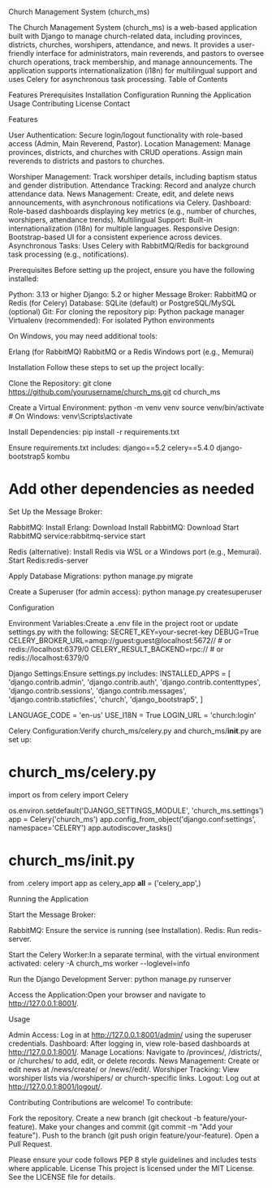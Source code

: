Church Management System (church_ms)

The Church Management System (church_ms) is a web-based application built with Django to manage church-related data, including provinces, districts, churches, worshipers, attendance, and news. It provides a user-friendly interface for administrators, main reverends, and pastors to oversee church operations, track membership, and manage announcements. The application supports internationalization (i18n) for multilingual support and uses Celery for asynchronous task processing.
Table of Contents

Features
Prerequisites
Installation
Configuration
Running the Application
Usage
Contributing
License
Contact

Features

User Authentication: Secure login/logout functionality with role-based access (Admin, Main Reverend, Pastor).
Location Management:
Manage provinces, districts, and churches with CRUD operations.
Assign main reverends to districts and pastors to churches.


Worshiper Management: Track worshiper details, including baptism status and gender distribution.
Attendance Tracking: Record and analyze church attendance data.
News Management: Create, edit, and delete news announcements, with asynchronous notifications via Celery.
Dashboard: Role-based dashboards displaying key metrics (e.g., number of churches, worshipers, attendance trends).
Multilingual Support: Built-in internationalization (i18n) for multiple languages.
Responsive Design: Bootstrap-based UI for a consistent experience across devices.
Asynchronous Tasks: Uses Celery with RabbitMQ/Redis for background task processing (e.g., notifications).

Prerequisites
Before setting up the project, ensure you have the following installed:

Python: 3.13 or higher
Django: 5.2 or higher
Message Broker: RabbitMQ or Redis (for Celery)
Database: SQLite (default) or PostgreSQL/MySQL (optional)
Git: For cloning the repository
pip: Python package manager
Virtualenv (recommended): For isolated Python environments

On Windows, you may need additional tools:

Erlang (for RabbitMQ)
RabbitMQ or a Redis Windows port (e.g., Memurai)

Installation
Follow these steps to set up the project locally:

Clone the Repository:
git clone https://github.com/yourusername/church_ms.git
cd church_ms


Create a Virtual Environment:
python -m venv venv
source venv/bin/activate  # On Windows: venv\Scripts\activate


Install Dependencies:
pip install -r requirements.txt

Ensure requirements.txt includes:
django==5.2
celery==5.4.0
django-bootstrap5
kombu
# Add other dependencies as needed


Set Up the Message Broker:

RabbitMQ:
Install Erlang: Download
Install RabbitMQ: Download
Start RabbitMQ service:rabbitmq-service start




Redis (alternative):
Install Redis via WSL or a Windows port (e.g., Memurai).
Start Redis:redis-server






Apply Database Migrations:
python manage.py migrate


Create a Superuser (for admin access):
python manage.py createsuperuser



Configuration

Environment Variables:Create a .env file in the project root or update settings.py with the following:
SECRET_KEY=your-secret-key
DEBUG=True
CELERY_BROKER_URL=amqp://guest:guest@localhost:5672//  # or redis://localhost:6379/0
CELERY_RESULT_BACKEND=rpc://  # or redis://localhost:6379/0


Django Settings:Ensure settings.py includes:
INSTALLED_APPS = [
    'django.contrib.admin',
    'django.contrib.auth',
    'django.contrib.contenttypes',
    'django.contrib.sessions',
    'django.contrib.messages',
    'django.contrib.staticfiles',
    'church',
    'django_bootstrap5',
]

LANGUAGE_CODE = 'en-us'
USE_I18N = True
LOGIN_URL = 'church:login'


Celery Configuration:Verify church_ms/celery.py and church_ms/__init__.py are set up:
# church_ms/celery.py
import os
from celery import Celery

os.environ.setdefault('DJANGO_SETTINGS_MODULE', 'church_ms.settings')
app = Celery('church_ms')
app.config_from_object('django.conf:settings', namespace='CELERY')
app.autodiscover_tasks()

# church_ms/__init__.py
from .celery import app as celery_app
__all__ = ('celery_app',)



Running the Application

Start the Message Broker:

RabbitMQ: Ensure the service is running (see Installation).
Redis: Run redis-server.


Start the Celery Worker:In a separate terminal, with the virtual environment activated:
celery -A church_ms worker --loglevel=info


Run the Django Development Server:
python manage.py runserver


Access the Application:Open your browser and navigate to http://127.0.0.1:8001/.


Usage

Admin Access: Log in at http://127.0.0.1:8001/admin/ using the superuser credentials.
Dashboard: After logging in, view role-based dashboards at http://127.0.0.1:8001/.
Manage Locations: Navigate to /provinces/, /districts/, or /churches/ to add, edit, or delete records.
News Management: Create or edit news at /news/create/ or /news/<id>/edit/.
Worshiper Tracking: View worshiper lists via /worshipers/ or church-specific links.
Logout: Log out at http://127.0.0.1:8001/logout/.

Contributing
Contributions are welcome! To contribute:

Fork the repository.
Create a new branch (git checkout -b feature/your-feature).
Make your changes and commit (git commit -m "Add your feature").
Push to the branch (git push origin feature/your-feature).
Open a Pull Request.

Please ensure your code follows PEP 8 style guidelines and includes tests where applicable.
License
This project is licensed under the MIT License. See the LICENSE file for details.


